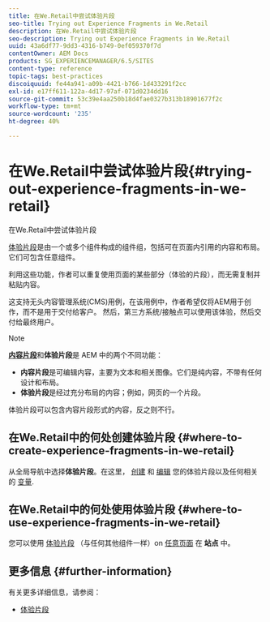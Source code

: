 ```yaml
---
title: 在We.Retail中尝试体验片段
seo-title: Trying out Experience Fragments in We.Retail
description: 在We.Retail中尝试体验片段
seo-description: Trying out Experience Fragments in We.Retail
uuid: 43a6df77-9dd3-4316-b749-0ef059370f7d
contentOwner: AEM Docs
products: SG_EXPERIENCEMANAGER/6.5/SITES
content-type: reference
topic-tags: best-practices
discoiquuid: fe44a941-a09b-4421-b766-1d433291f2cc
exl-id: e17ff611-122a-4d17-97af-071d0234dd16
source-git-commit: 53c39e4aa250b18d4fae0327b313b18901677f2c
workflow-type: tm+mt
source-wordcount: '235'
ht-degree: 40%

---
```


# 在We.Retail中尝试体验片段{#trying-out-experience-fragments-in-we-retail}

在We.Retail中尝试体验片段

[体验片段](/help/sites-authoring/experience-fragments.md)是由一个或多个组件构成的组件组，包括可在页面内引用的内容和布局。它们可包含任意组件。

利用这些功能，作者可以重复使用页面的某些部分（体验的片段），而无需复制并粘贴内容。

这支持无头内容管理系统(CMS)用例，在该用例中，作者希望仅将AEM用于创作，而不是用于交付给客户。 然后，第三方系统/接触点可以使用该体验，然后交付给最终用户。

>[!NOTE]
>
>**[内容片段](/help/sites-developing/we-retail-content-fragments.md)**&#x200B;和&#x200B;**体验片段**&#x200B;是 AEM 中的两个不同功能：
>
>* **内容片段**&#x200B;是可编辑内容，主要为文本和相关图像。它们是纯内容，不带有任何设计和布局。
>* **体验片段**&#x200B;是经过充分布局的内容；例如，网页的一个片段。
>
>体验片段可以包含内容片段形式的内容，反之则不行。

## 在We.Retail中的何处创建体验片段 {#where-to-create-experience-fragments-in-we-retail}

从全局导航中选择&#x200B;**体验片段**。在这里， [创建](/help/sites-authoring/experience-fragments.md#creating-an-experience-fragment) 和 [编辑](/help/sites-authoring/experience-fragments.md#editing-your-experience-fragment) 您的体验片段以及任何相关的 [变量](/help/sites-authoring/experience-fragments.md#creating-an-experience-fragment-variation).

## 在We.Retail中的何处使用体验片段 {#where-to-use-experience-fragments-in-we-retail}

您可以使用 [体验片段](/help/sites-authoring/experience-fragments.md#using-your-experience-fragment) （与任何其他组件一样）on [任意页面](/help/sites-authoring/editing-content.md) 在 **站点** 中。

## 更多信息 {#further-information}

有关更多详细信息，请参阅：

* [体验片段](/help/sites-authoring/experience-fragments.md)
